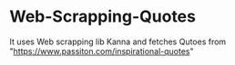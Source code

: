 

# Web-Scrapping-Quotes
It uses Web scrapping lib Kanna and fetches Qutoes from "https://www.passiton.com/inspirational-quotes"
